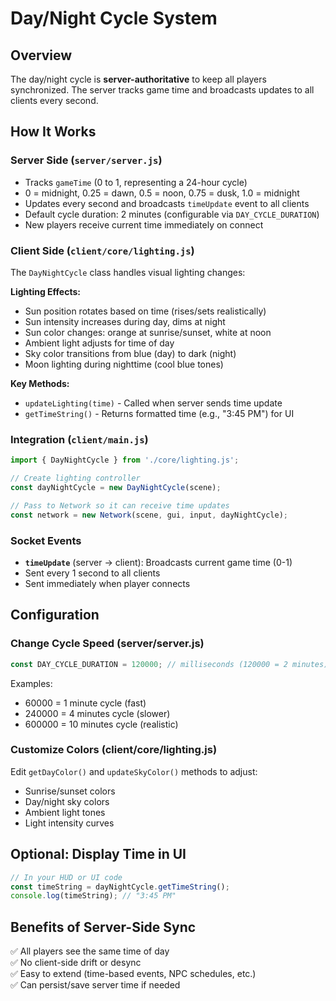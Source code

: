 # Day/Night Cycle System

## Overview
The day/night cycle is **server-authoritative** to keep all players synchronized. The server tracks game time and broadcasts updates to all clients every second.

## How It Works

### Server Side (`server/server.js`)
- Tracks `gameTime` (0 to 1, representing a 24-hour cycle)
- 0 = midnight, 0.25 = dawn, 0.5 = noon, 0.75 = dusk, 1.0 = midnight
- Updates every second and broadcasts `timeUpdate` event to all clients
- Default cycle duration: 2 minutes (configurable via `DAY_CYCLE_DURATION`)
- New players receive current time immediately on connect

### Client Side (`client/core/lighting.js`)
The `DayNightCycle` class handles visual lighting changes:

**Lighting Effects:**
- Sun position rotates based on time (rises/sets realistically)
- Sun intensity increases during day, dims at night
- Sun color changes: orange at sunrise/sunset, white at noon
- Ambient light adjusts for time of day
- Sky color transitions from blue (day) to dark (night)
- Moon lighting during nighttime (cool blue tones)

**Key Methods:**
- `updateLighting(time)` - Called when server sends time update
- `getTimeString()` - Returns formatted time (e.g., "3:45 PM") for UI

### Integration (`client/main.js`)
```javascript
import { DayNightCycle } from './core/lighting.js';

// Create lighting controller
const dayNightCycle = new DayNightCycle(scene);

// Pass to Network so it can receive time updates
const network = new Network(scene, gui, input, dayNightCycle);
```

### Socket Events
- **`timeUpdate`** (server → client): Broadcasts current game time (0-1)
- Sent every 1 second to all clients
- Sent immediately when player connects

## Configuration

### Change Cycle Speed (server/server.js)
```javascript
const DAY_CYCLE_DURATION = 120000; // milliseconds (120000 = 2 minutes)
```

Examples:
- 60000 = 1 minute cycle (fast)
- 240000 = 4 minutes cycle (slower)
- 600000 = 10 minutes cycle (realistic)

### Customize Colors (client/core/lighting.js)
Edit `getDayColor()` and `updateSkyColor()` methods to adjust:
- Sunrise/sunset colors
- Day/night sky colors
- Ambient light tones
- Light intensity curves

## Optional: Display Time in UI
```javascript
// In your HUD or UI code
const timeString = dayNightCycle.getTimeString();
console.log(timeString); // "3:45 PM"
```

## Benefits of Server-Side Sync
✅ All players see the same time of day  
✅ No client-side drift or desync  
✅ Easy to extend (time-based events, NPC schedules, etc.)  
✅ Can persist/save server time if needed  
